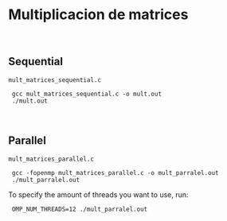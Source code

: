 # Multiplicacion de matrices

<br>

## **Sequential**

`mult_matrices_sequential.c`
```
 gcc mult_matrices_sequential.c -o mult.out
 ./mult.out
```

<br>

## **Parallel**

`mult_matrices_parallel.c`
```
 gcc -fopenmp mult_matrices_parallel.c -o mult_parralel.out
 ./mult_parralel.out
```

To specify the amount of threads you want to use, run:
```
 OMP_NUM_THREADS=12 ./mult_parralel.out
```